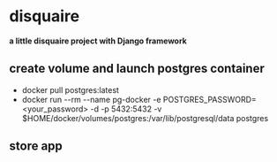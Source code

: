 # disquaire

__a little disquaire project with Django framework__

## create volume and launch postgres container
* docker pull postgres:latest
* docker run --rm   --name pg-docker -e POSTGRES_PASSWORD=<your_password> -d -p 5432:5432 -v $HOME/docker/volumes/postgres:/var/lib/postgresql/data  postgres

## store app

